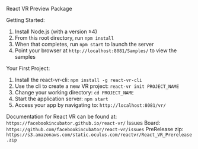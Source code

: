 React VR Preview Package

Getting Started:
  1) Install Node.js (with a version ≥4)
  2) From this root directory, run `npm install`
  3) When that completes, run `npm start` to launch the server
  4) Point your browser at `http://localhost:8081/Samples/` to view the samples

Your First Project:  
  1) Install the react-vr-cli: `npm install -g react-vr-cli`
  2) Use the cli to create a new VR project: `react-vr init PROJECT_NAME`
  3) Change your working directory: `cd PROJECT_NAME`
  4) Start the application server: `npm start`
  5) Access your app by navigating to: `http://localhost:8081/vr/`  

Documentation for React VR can be found at: `https://facebookincubator.github.io/react-vr/`
Issues Board: `https://github.com/facebookincubator/react-vr/issues`
PreRelease zip: `https://s3.amazonaws.com/static.oculus.com/reactvr/React_VR_Prerelease.zip`
